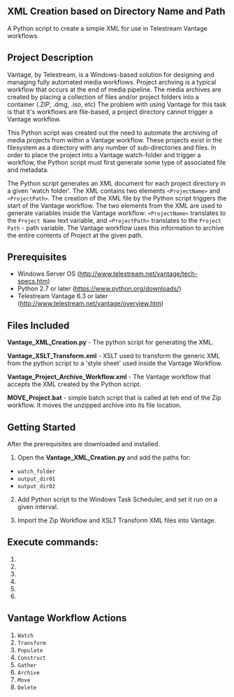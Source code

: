 
## XML Creation based on Directory Name and Path

A Python script to create a simple XML for use in Telestream Vantage workflows. 


## Project Description

Vantage, by Telestream, is a Windows-based solution for designing and managing fully automated media workflows. Project archving is a typical workflow that occurs at the end of media pipeline. The media archives are created by placing a collection of files and/or project folders into a container (.ZIP, .dmg, .iso, etc) The problem with using Vantage for this task is that it's workflows are file-based, a project directory cannot trigger a Vantage workflow. 

This Python script was created out the need to automate the archiving of media projects from within a Vantage workflow. These projects exist in the filesystem as a directory with any number of sub-directories and files. In order to place
the project into a Vantage watch-folder and trigger a workflow, the Python script must first generate some type of associated file and metadata. 

The Python script generates an XML document for each project directory in a given 'watch folder'. The XML contains two elements `<ProjectName>` and `<ProjectPath>`. The creation of the XML file by the Python script triggers the start of the Vantage workflow. The two elements from the XML are used to generate variables inside the Vantage workflow:  `<ProjectName>` translates to the `Project Name` text variable, and `<ProjectPath>` translates to the `Project Path` - path variable. The Vantage workflow uses this information to archive the entire contents of Project at the given path. 


## Prerequisites

* Windows Server OS (http://www.telestream.net/vantage/tech-specs.htm) 
* Python 2.7 or later (https://www.python.org/downloads/)
* Telestream Vantage 6.3 or later (http://www.telestream.net/vantage/overview.htm)


## Files Included

__Vantage_XML_Creation.py__ - The python script for generating the XML. 

__Vantage_XSLT_Transform.xml__ - XSLT used to transform the generic XML from the python script to a 'style sheet' used inside the Vantage Workflow. 

__Vantage_Project_Archive_Workflow.xml__ - The Vantage workflow that accepts the XML created by the Python script. 

__MOVE_Project.bat__ - simple batch script that is called at teh end of the Zip workflow. It moves the unzipped archive into its file location. 


## Getting Started

After the prerequisites are downloaded and installed. 

1. Open the __Vantage_XML_Creation.py__ and add the paths for: 
 * `watch_folder`
 * `output_dir01`
 * `output_dir02`

 2. Add Python script to the Windows Task Scheduler, and set it run on a given interval. 

 3. Import the Zip Workflow and XSLT Transform XML files into Vantage. 

## Execute commands: 

1. 
2. 
3. 
4. 
5. 
6. 

## Vantage Workflow Actions

1. `Watch`
2. `Transform`
3. `Populate`
4. `Construct`
5. `Gather`
6. `Archive`
7. `Move`
8. `Delete`









